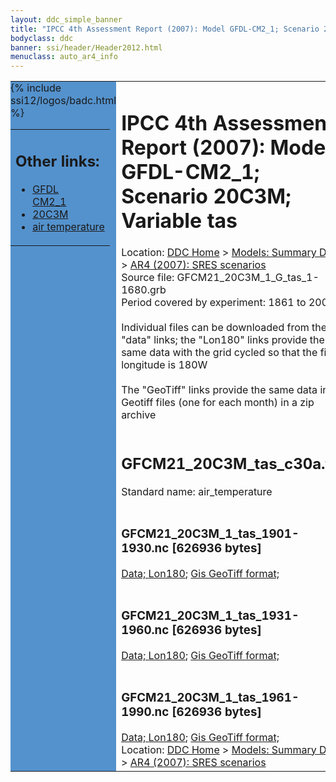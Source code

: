 ```yaml
---
layout: ddc_simple_banner
title: "IPCC 4th Assessment Report (2007): Model GFDL-CM2_1; Scenario 20C3M; Variable tas"
bodyclass: ddc
banner: ssi/header/Header2012.html
menuclass: auto_ar4_info
---
```



<table width="100%" border="0" cellspacing="0" cellpadding="0" style="border-collapse: collapse;">
<tr style="margin:0;padding:0;border:0;">
<td style="margin:0;padding:0;border:0;height:1pt;width:150pt;background:#5492CD;" valign="top" >

<div id="lh-col2" class="auto_ar4_info">
<table class="menumain" bgcolor="#5492CD" cellspacing="0" width="100%" border="0">
<tr><td>
<h2> Other links:</h2>
<ul>
<li><a href="/auto/ar4/model-GFDL-CM2_1.html">GFDL<br/>CM2_1</a></li>
<li><a href="/auto/ar4/scenario-20C3M.html">20C3M</a></li>
<li><a href="/auto/ar4/var-air_temperature.html">air temperature</a></li>
</ul>
</td></tr>
{% include ssi12/logos/badc.html %}
</table>
</div>
</td>
<td><h1>IPCC 4th Assessment Report (2007): Model GFDL-CM2_1; Scenario 20C3M; Variable tas</h1>

<!-- Breadcrumb1 -->
<div id="breadcrumb1" align="left">
Location: <a href="/index.html">DDC Home</a> > <a href="/sim/gcm_clim/">Models: Summary Data</a>
> <a href="/sim/gcm_clim/SRES_AR4/index.html">AR4 (2007): SRES scenarios</a>
</div>
<!-- End of Breadcrumb1 -->Source file: GFCM21_20C3M_1_G_tas_1-1680.grb
<br/>
Period covered by experiment: 1861 to 2000<br/>
<br/>Individual files can be downloaded from the "data" links; the "Lon180" links provide the same data
         with the grid cycled so that the first longitude is 180W<br/>
<br/>The "GeoTiff" links provide the same data in 12 Geotiff files (one for each month)
          in a zip archive<br/>
<br/><h2>GFCM21_20C3M_tas_c30a.tar</h2>
Standard name: air_temperature<br>
<br/><h3>GFCM21_20C3M_1_tas_1901-1930.nc [626936 bytes]</h3>
<a href="/cgi-bin/downl/ar4_nc/tas/GFCM21_20C3M_1_tas_1901-1930.nc">Data; </a><a href="/cgi-bin/downl/ar4_nc/tas/GFCM21_20C3M_1_tas_1901-1930.cyto180.nc"> Lon180</a>; <a href="/cgi-bin/downl/ar4_tif/tas/GFCM21_20C3M_1_tas_1901-1930.zip">Gis GeoTiff format; </a><br/>
<br/><h3>GFCM21_20C3M_1_tas_1931-1960.nc [626936 bytes]</h3>
<a href="/cgi-bin/downl/ar4_nc/tas/GFCM21_20C3M_1_tas_1931-1960.nc">Data; </a><a href="/cgi-bin/downl/ar4_nc/tas/GFCM21_20C3M_1_tas_1931-1960.cyto180.nc"> Lon180</a>; <a href="/cgi-bin/downl/ar4_tif/tas/GFCM21_20C3M_1_tas_1931-1960.zip">Gis GeoTiff format; </a><br/>
<br/><h3>GFCM21_20C3M_1_tas_1961-1990.nc [626936 bytes]</h3>
<a href="/cgi-bin/downl/ar4_nc/tas/GFCM21_20C3M_1_tas_1961-1990.nc">Data; </a><a href="/cgi-bin/downl/ar4_nc/tas/GFCM21_20C3M_1_tas_1961-1990.cyto180.nc"> Lon180</a>; <a href="/cgi-bin/downl/ar4_tif/tas/GFCM21_20C3M_1_tas_1961-1990.zip">Gis GeoTiff format; </a><br/>
<!-- Breadcrumb2 -->
<div id="breadcrumb2" align="left">
Location: <a href="/index.html">DDC Home</a> > <a href="/sim/gcm_clim/">Models: Summary Data</a>
> <a href="/sim/gcm_clim/SRES_AR4/index.html">AR4 (2007): SRES scenarios</a>
</div>
<!-- End of Breadcrumb2 --></td></tr></table>
